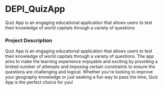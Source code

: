 # DEPI_QuizApp
Quiz App is an engaging educational application that allows users to test their knowledge of world capitals through a variety of questions

### Project Description
Quiz App is an engaging educational application that allows users to test their knowledge of world capitals through a variety of questions. The app aims to make the learning experience enjoyable and exciting by providing a limited number of attempts and imposing certain constraints to ensure the questions are challenging and logical. Whether you're looking to improve your geography knowledge or just seeking a fun way to pass the time, Quiz App is the perfect choice for you!
